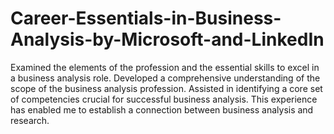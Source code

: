 # Career-Essentials-in-Business-Analysis-by-Microsoft-and-LinkedIn
Examined the elements of the profession and the essential skills to excel in a business analysis role.
Developed a comprehensive understanding of the scope of the business analysis profession.
Assisted in identifying a core set of competencies crucial for successful business analysis. 
This experience has enabled me to establish a connection between business analysis and research.
